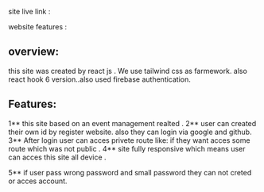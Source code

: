 site live link : 

website features : 

## overview: 
this site was created by react js . We use tailwind css as farmework.
also react hook 6 version..also used firebase authentication.


## Features: 

1** this site based on an event management realted .
2** user can created their own id by register website. also they can login via google and github.
3** After login user can acces privete route like: if they want acces some route which was not public .
4** site fully responsive which means user can acces this site all device .

5** if user pass wrong password and small password they can not creted or acces account.

